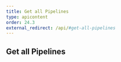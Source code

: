 ```yaml
---
title: Get all Pipelines
type: apicontent
order: 24.3
external_redirect: /api/#get-all-pipelines
---
```


## Get all Pipelines
